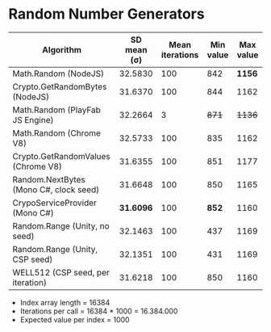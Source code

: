 Random Number Generators
================

| Algorithm                              | SD mean (σ) | Mean iterations | Min value | Max value |
| -------------------------------------- | ----------- | --------------- | --------- | --------- |
| Math.Random (NodeJS)                   | 32.5830     | 100 | 842 | **1156** |
| Crypto.GetRandomBytes (NodeJS)         | 31.6370     | 100 | 844 | 1162|
| Math.Random (PlayFab JS Engine)        | 32.2664     | 3   | ~~871~~ | ~~1136~~ |
| Math.Random (Chrome V8)                | 32.5733     | 100 | 835 | 1162 |
| Crypto.GetRandomValues (Chrome V8)     | 31.6355     | 100 | 851 | 1177 |
| Random.NextBytes (Mono C#, clock seed) | 31.6648     | 100 | 850 | 1165 |
| CrypoServiceProvider (Mono C#)         | **31.6096**     | 100 | **852** | 1160 |
| Random.Range (Unity, no seed)          | 32.1463     | 100 | 437 | 1169 |
| Random.Range (Unity, CSP seed)         | 32.1351     | 100 | 431 | 1169 |
| WELL512 (CSP seed, per iteration)      | 31.6218     | 100 | 850 | 1160 |


- Index array length = 16384
- Iterations per call = 16384 * 1000 = 16.384.000
- Expected value per index = 1000
